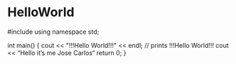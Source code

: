 # HelloWorld
#include <iostream>
using namespace std;

int main() {
	cout << "!!!Hello World!!!" << endl; // prints !!!Hello World!!!
	cout << “Hello it’s me Jose Carlos“
	return 0;
}
